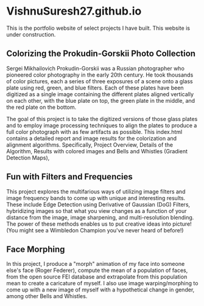 # VishnuSuresh27.github.io
This is the portfolio website of select projects I have built. This website is under construction. 

## Colorizing the Prokudin-Gorskii Photo Collection
Sergei Mikhailovich Prokudin-Gorskii was a Russian photographer who pioneered color photography in the early 20th century. He took thousands of color pictures, each a series of three exposures of a scene onto a glass plate using red, green, and blue filters. Each of these plates have been digitized as a single image containing the different plates aligned vertically on each other, with the blue plate on top, the green plate in the middle, and the red plate on the bottom.

The goal of this project is to take the digitized versions of those glass plates and to employ image processing techniques to align the plates to produce a full color photograph with as few artifacts as possible.
This index.html contains a detailed report and image results for the colorization and alignment algorithms. Specifically, Project Overview, Details of the Algorithm, Results with colored images and Bells and Whistles (Gradient Detection Maps), 

## Fun with Filters and Frequencies
This project explores the multifarious ways of utilizing image filters and image frequency bands to come up with unique and interesting results.
These include Edge Detection using Derivative of Gaussian (DoG) Filters, hybridizing images so that what you view changes as a function of your distance from the image, image sharpening, and multi-resolution blending. The power of these methods enables us to put creative ideas into picture! (You might see a Wimbledon Champion you've never heard of before!)

## Face Morphing
In this project, I produce a "morph" animation of my face into someone else's face (Roger Federer), compute the mean of a population of faces, from the open source FEI database and extrapolate from this population mean to create a caricature of myself. I also use image warping/morphing to come up with a new image of myself with a hypothetical change in gender, among other Bells and Whistles.